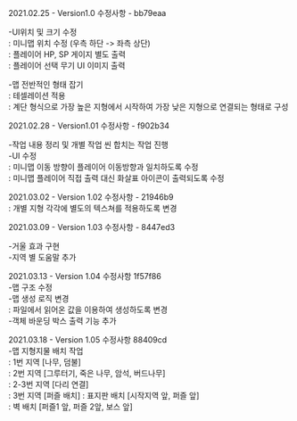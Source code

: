 2021.02.25 - Version1.0 수정사항 - bb79eaa

-UI위치 및 크기 수정  
: 미니맵 위치 수정 (우측 하단 -> 좌측 상단)  
: 플레이어 HP, SP 게이지 별도 출력  
: 플레이어 선택 무기 UI 이미지 출력  

-맵 전반적인 형태 잡기  
: 테셀레이션 적용  
: 계단 형식으로 가장 높은 지형에서 시작하여 가장 낮은 지형으로 연결되는 형태로 구성  
  
    
2021.02.28 - Version1.01 수정사항 - f902b34  

-작업 내용 정리 및 개별 작업 씬 합치는 작업 진행  
-UI 수정  
: 미니맵 이동 방향이 플레이어 이동방향과 일치하도록 수정  
: 미니맵 플레이어 직접 출력 대신 화살표 아이콘이 출력되도록 수정  
  
2021.03.02 - Version 1.02 수정사항 - 21946b9  
: 개별 지형 각각에 별도의 텍스쳐를 적용하도록 변경  
  
2021.03.09 - Version 1.03 수정사항 - 8447ed3  

-거울 효과 구현  
-지역 별 도움말 추가  

2021.03.13 - Version 1.04 수정사항 1f57f86    
-맵 구조 수정   
-맵 생성 로직 변경    
: 파일에서 읽어온 값을 이용하여 생성하도록 변경  
-객체 바운딩 박스 출력 기능 추가  
  
2021.03.18 - Version 1.05 수정사항 88409cd  
-맵 지형지물 배치 작업   
: 1번 지역 [나무, 덤불]  
: 2번 지역 [그루터기, 죽은 나무, 암석, 버드나무]  
: 2-3번 지역 [다리 연결]  
: 3번 지역 [퍼즐 배치] 
: 표지판 배치 [시작지역 앞, 퍼즐 앞]  
: 벽 배치 [퍼즐1 앞, 퍼즐 2앞, 보스 앞]  
